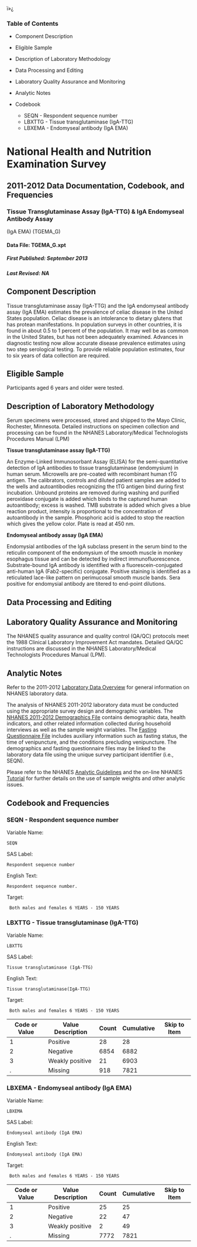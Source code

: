 ï»¿

### Table of Contents

  * Component Description
  * Eligible Sample
  * Description of Laboratory Methodology
  * Data Processing and Editing
  * Laboratory Quality Assurance and Monitoring
  * Analytic Notes
  * Codebook

    * SEQN - Respondent sequence number
    * LBXTTG - Tissue transglutaminase (IgA-TTG)
    * LBXEMA - Endomyseal antibody (IgA EMA)

# National Health and Nutrition Examination Survey

## 2011-2012 Data Documentation, Codebook, and Frequencies

### Tissue Transglutaminase Assay (IgA-TTG) & IgA Endomyseal Antibody Assay
(IgA EMA) (TGEMA_G)

####  Data File: TGEMA_G.xpt

#####  First Published: September 2013

#####  Last Revised: NA

## Component Description

Tissue transglutaminase assay (IgA-TTG) and the IgA endomyseal antibody assay
(IgA EMA) estimates the prevalence of celiac disease in the United States
population. Celiac disease is an intolerance to dietary glutens that has
protean manifestations. In population surveys in other countries, it is found
in about 0.5 to 1 percent of the population. It may well be as common in the
United States, but has not been adequately examined. Advances in diagnostic
testing now allow accurate disease prevalence estimates using two step
serological testing. To provide reliable population estimates, four to six
years of data collection are required.

## Eligible Sample

Participants aged 6 years and older were tested.

## Description of Laboratory Methodology

Serum specimens were processed, stored and shipped to the Mayo Clinic,
Rochester, Minnesota. Detailed instructions on specimen collection and
processing can be found in the NHANES Laboratory/Medical Technologists
Procedures Manual (LPM)

**Tissue transglutaminase assay (IgA-TTG)**

An Enzyme-Linked Immunosorbant Assay (ELISA) for the semi-quantitative
detection of IgA antibodies to tissue transglutaminase (endomysium) in human
serum. Microwells are pre-coated with recombinant human tTG antigen. The
calibrators, controls and diluted patient samples are added to the wells and
autoantibodies recognizing the tTG antigen bind during first incubation.
Unbound proteins are removed during washing and purified peroxidase conjugate
is added which binds to the captured human autoantibody; excess is washed. TMB
substrate is added which gives a blue reaction product, intensity is
proportional to the concentration of autoantibody in the sample. Phosphoric
acid is added to stop the reaction which gives the yellow color. Plate is read
at 450 nm.

**Endomyseal antibody assay (IgA EMA)**

Endomysial antibodies of the IgA subclass present in the serum bind to the
reticulin component of the endomysium of the smooth muscle in monkey esophagus
tissue and can be detected by indirect immunofluorescence. Substrate-bound IgA
antibody is identified with a fluorescein-conjugated anti-human IgA
(Fab2-specific) conjugate. Positive staining is identified as a reticulated
lace-like pattern on perimucosal smooth muscle bands. Sera positive for
endomysial antibody are titered to end-point dilutions.

## Data Processing and Editing



## Laboratory Quality Assurance and Monitoring

The NHANES quality assurance and quality control (QA/QC) protocols meet the
1988 Clinical Laboratory Improvement Act mandates. Detailed QA/QC instructions
are discussed in the NHANES Laboratory/Medical Technologists Procedures Manual
(LPM).

## Analytic Notes

Refer to the 2011-2012 [Laboratory Data
Overview](https://wwwn.cdc.gov/nchs/nhanes/continuousnhanes/overviewlab.aspx?BeginYear=2011)
for general information on NHANES laboratory data.

The analysis of NHANES 2011-2012 laboratory data must be conducted using the
appropriate survey design and demographic variables. The [NHANES 2011-2012
Demographics
File](https://wwwn.cdc.gov/nchs/nhanes/search/datapage.aspx?Component=Demographics&CycleBeginYear=2011)
contains demographic data, health indicators, and other related information
collected during household interviews as well as the sample weight variables.
The [Fasting Questionnaire
File](https://wwwn.cdc.gov/nchs/nhanes/2011-2012/fastqx_g.htm) includes
auxiliary information such as fasting status, the time of venipuncture, and
the conditions precluding venipuncture. The demographics and fasting
questionnaire files may be linked to the laboratory data file using the unique
survey participant identifier (i.e., SEQN).

 Please refer to the NHANES [Analytic
Guidelines](https://wwwn.cdc.gov/nchs/nhanes/analyticguidelines.aspx) and the
on-line NHANES [Tutorial](https://www.cdc.gov/nchs/tutorials/)  for further
details on the use of sample weights and other analytic issues.

## Codebook and Frequencies

### SEQN - Respondent sequence number

Variable Name:

    SEQN
SAS Label:

    Respondent sequence number
English Text:

    Respondent sequence number.
Target:

     Both males and females 6 YEARS - 150 YEARS

### LBXTTG - Tissue transglutaminase (IgA-TTG)

Variable Name:

    LBXTTG
SAS Label:

    Tissue transglutaminase (IgA-TTG)
English Text:

    Tissue transglutaminase(IgA-TTG)
Target:

     Both males and females 6 YEARS - 150 YEARS
Code or Value | Value Description | Count | Cumulative | Skip to Item  
---|---|---|---|---  
1 | Positive | 28 | 28 |   
2 | Negative | 6854 | 6882 |   
3 | Weakly positive | 21 | 6903 |   
. | Missing | 918 | 7821 |   
  
### LBXEMA - Endomyseal antibody (IgA EMA)

Variable Name:

    LBXEMA
SAS Label:

    Endomyseal antibody (IgA EMA)
English Text:

    Endomyseal antibody (IgA EMA)
Target:

     Both males and females 6 YEARS - 150 YEARS
Code or Value | Value Description | Count | Cumulative | Skip to Item  
---|---|---|---|---  
1 | Positive | 25 | 25 |   
2 | Negative | 22 | 47 |   
3 | Weakly positive | 2 | 49 |   
. | Missing | 7772 | 7821 | 


